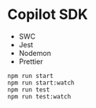 # Copilot SDK

- SWC
- Jest
- Nodemon
- Prettier

```
npm run start
npm run start:watch
npm run test
npm run test:watch
```

